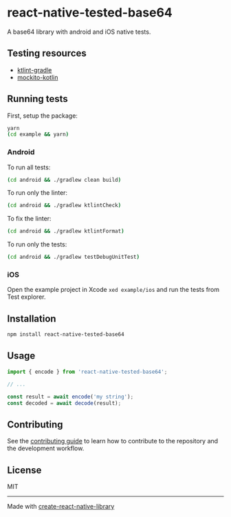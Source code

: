 # react-native-tested-base64

A base64 library with android and iOS native tests.

## Testing resources

- [ktlint-gradle](https://github.com/JLLeitschuh/ktlint-gradle)
- [mockito-kotlin](https://github.com/mockito/mockito-kotlin)

## Running tests

First, setup the package:

```sh
yarn
(cd example && yarn)
```

### Android

To run all tests:

```sh
(cd android && ./gradlew clean build)
```

To run only the linter:

```sh
(cd android && ./gradlew ktlintCheck)
```

To fix the linter:

```sh
(cd android && ./gradlew ktlintFormat)
```

To run only the tests:

```sh
(cd android && ./gradlew testDebugUnitTest)
```

### iOS

Open the example project in Xcode `xed example/ios` and run the tests from Test explorer.

## Installation

```sh
npm install react-native-tested-base64
```

## Usage

```js
import { encode } from 'react-native-tested-base64';

// ...

const result = await encode('my string');
const decoded = await decode(result);
```

## Contributing

See the [contributing guide](CONTRIBUTING.md) to learn how to contribute to the repository and the development workflow.

## License

MIT

---

Made with [create-react-native-library](https://github.com/callstack/react-native-builder-bob)
